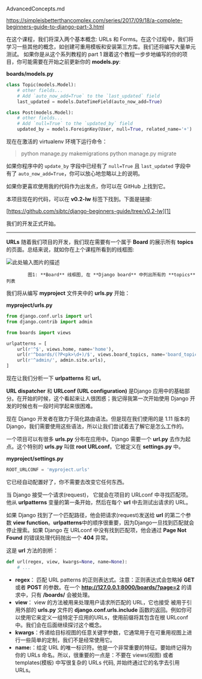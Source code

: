AdvancedConcepts.md

https://simpleisbetterthancomplex.com/series/2017/09/18/a-complete-beginners-guide-to-django-part-3.html

在这个课程，我们将深入两个基本概念: URLs 和 Forms。在这个过程中，我们将学习一些其他的概念，如创建可重用模板和安装第三方库。我们还将编写大量单元测试。
如果你是从这个系列教程的 part 1 跟着这个教程一步步地编写的你的项目，你可能需要在开始之前更新你的 **models.py**:
    
**boards/models.py**
```python
class Topic(models.Model):
    # other fields...
    # Add `auto_now_add=True` to the `last_updated` field
    last_updated = models.DateTimeField(auto_now_add=True)

class Post(models.Model):
    # other fields...
    # Add `null=True` to the `updated_by` field
    updated_by = models.ForeignKey(User, null=True, related_name='+')
```

现在在激活的 virtualenv 环境下运行命令：

> python manage.py makemigrations
python manage.py migrate

如果你程序中的 `update_by` 字段中已经有了 `null=True` 且 `last_updated` 字段中有了 `auto_now_add=True`，你可以放心地忽略以上的说明。

如果你更喜欢使用我的代码作为出发点，你可以在 GitHub 上找到它。

本项目现在的代码，可以在 **v0.2-lw** 标签下找到。下面是链接:

[https://github.com/sibtc/django-beginners-guide/tree/v0.2-lw][1]


我们的开发正式开始。


----------

**URLs**
随着我们项目的开发，我们现在需要有一个属于 **Board** 的展示所有 **topics** 的页面。总结来说，就如你在上个课程所看到的线框图:

![此处输入图片的描述][1]


            图1: **Board** 线框图, 在 **Django board** 中列出所有的 **topics** 列表
            
我们将从编写 **myproject** 文件夹中的 **urls.py** 开始：

**myproject/urls.py**

```python
from django.conf.urls import url
from django.contrib import admin

from boards import views

urlpatterns = [
    url(r'^$', views.home, name='home'),
    url(r'^boards/(?P<pk>\d+)/$', views.board_topics, name='board_topics'),
    url(r'^admin/', admin.site.urls),
]
```

现在让我们分析一下 **urlpatterns** 和 **url**。

**URL dispatcher** 和 **URLconf (URL configuration)** 是Django 应用中的基础部分。在开始的时候，这个看起来让人很困惑；我记得我第一次开始使用 Django 开发的时候也有一段时间学起来很困难。

现在 Django 开发者在致力于简化路由语法。但是现在我们使用的是 1.11 版本的 Django，我们需要使用这些语法，所以让我们尝试着去了解它是怎么工作的。

一个项目可以有很多 **urls.py** 分布在应用中。Django 需要一个 **url.py** 去作为起点。这个特别的 **urls.py** 叫做 **root URLconf**。它被定义在 **settings.py** 中。

**myproject/settings.py**

```python
ROOT_URLCONF = 'myproject.urls'
```

它已经自动配置好了，你不需要去改变它任何东西。

当 Django 接受一个请求(request)， 它就会在项目的 URLconf 中寻找匹配项。他从 **urlpatterns** 变量的第一条开始，然后在每个 **url** 中去测试出请求的 URL。

如果 Django 找到了一个匹配路径，他会把请求(request)发送给 **url** 的第二个参数 **view function**。**urlpatterns**中的顺序很重要，因为Django一旦找到匹配就会停止搜索。如果 Django 在 URLconf 中没有找到匹配项，他会通过 **Page Not Found** 的错误处理代码抛出一个 **404** 异常。

这是 **url** 方法的剖析：
```python
def url(regex, view, kwargs=None, name=None):
    # ...
```

 - **regex**： 匹配 URL patterns 的正则表达式。注意：正则表达式会忽略掉 **GET** 或者 **POST** 的参数。在一个 **http://127.0.0.1:8000/boards/?page=2** 的请求中，只有 **/boards/** 会被处理。
 - **view**： view 的方法被用来处理用户请求所匹配的 URL，它也接受 被用于引用外部的 **urls.py** 文件的 **django.conf.urls.include** 函数的返回。例如你可以使用它来定义一组特定于应用的URLs，使用前缀将其包含在根 URLconf 中。我们会在后面继续探讨这个概念。
 - **kwargs**：传递给目标视图的任意关键字参数，它通常用于在可重用视图上进行一些简单的定制，我们不是经常使用它。
 - **name:**：给定 URL 的唯一标识符。他是一个非常重要的特征。要始终记得为你的 URLs 命名。所以，很重要的一点是：不要在 views(视图) 或者 templates(模板) 中写很复杂的 URLs 代码, 并始终通过它的名字去引用 URLs。


  [1]: https://simpleisbetterthancomplex.com/media/series/beginners-guide/1.11/part-3/wireframe-topics.png